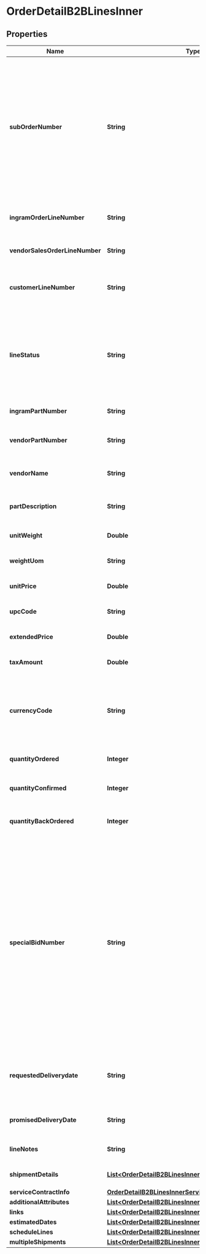 

# OrderDetailB2BLinesInner


## Properties

| Name | Type | Description | Notes |
|------------ | ------------- | ------------- | -------------|
|**subOrderNumber** | **String** | The sub order number. The two-digit prefix is the warehouse code of the warehouse nearest the reseller. The middle number is the order number. The two-digit suffix is the sub order number. |  [optional] |
|**ingramOrderLineNumber** | **String** | Unique Ingram Micro line number. Starts with 001. |  [optional] |
|**vendorSalesOrderLineNumber** | **String** | The vendor&#39;s sales order line number. |  [optional] |
|**customerLineNumber** | **String** | The reseller&#39;s line item number for reference in their system. |  [optional] |
|**lineStatus** | **String** | The status for the line item in the order. One of- Backordered, In Progress, Shipped, Delivered, Canceled, On Hold. |  [optional] |
|**ingramPartNumber** | **String** | Unique IngramMicro part number. |  [optional] |
|**vendorPartNumber** | **String** | The vendor&#39;s part number for the line item. |  [optional] |
|**vendorName** | **String** | The vendor&#39;s name for the part in their system. |  [optional] |
|**partDescription** | **String** | The vendor&#39;s description of the part in their system. |  [optional] |
|**unitWeight** | **Double** | The unit weight of the line item. |  [optional] |
|**weightUom** | **String** | The unit of measure for the line item. |  [optional] |
|**unitPrice** | **Double** | The unit price of the line item. |  [optional] |
|**upcCode** | **String** | The UPC code of a product. |  [optional] |
|**extendedPrice** | **Double** | Unit price X quantity for the line item. |  [optional] |
|**taxAmount** | **Double** | The tax amount for the line item. |  [optional] |
|**currencyCode** | **String** | The country-specific three character ISO 4217 currency code for the line item. |  [optional] |
|**quantityOrdered** | **Integer** | The quantity ordered of the line item. |  [optional] |
|**quantityConfirmed** | **Integer** | The quantity confirmed for the line item. |  [optional] |
|**quantityBackOrdered** | **Integer** | The quantity backordered for the line item. |  [optional] |
|**specialBidNumber** | **String** | The line-level bid number provided to the reseller by the vendor for special pricing and discounts. Used to track the bid number in the case of split orders or where different line items have different bid numbers. Line-level bid numbers take precedence over header-level bid numbers. |  [optional] |
|**requestedDeliverydate** | **String** | Reseller-requested delivery date. Delivery date is not guaranteed. |  [optional] |
|**promisedDeliveryDate** | **String** | The delivery date promised by IngramMicro. |  [optional] |
|**lineNotes** | **String** | Line-level notes for the order. |  [optional] |
|**shipmentDetails** | [**List&lt;OrderDetailB2BLinesInnerShipmentDetailsInner&gt;**](OrderDetailB2BLinesInnerShipmentDetailsInner.md) | Shipping details for the line item. |  [optional] |
|**serviceContractInfo** | [**OrderDetailB2BLinesInnerServiceContractInfo**](OrderDetailB2BLinesInnerServiceContractInfo.md) |  |  [optional] |
|**additionalAttributes** | [**List&lt;OrderDetailB2BLinesInnerAdditionalAttributesInner&gt;**](OrderDetailB2BLinesInnerAdditionalAttributesInner.md) |  |  [optional] |
|**links** | [**List&lt;OrderDetailB2BLinesInnerLinksInner&gt;**](OrderDetailB2BLinesInnerLinksInner.md) |  |  [optional] |
|**estimatedDates** | [**List&lt;OrderDetailB2BLinesInnerEstimatedDatesInner&gt;**](OrderDetailB2BLinesInnerEstimatedDatesInner.md) |  |  [optional] |
|**scheduleLines** | [**List&lt;OrderDetailB2BLinesInnerScheduleLinesInner&gt;**](OrderDetailB2BLinesInnerScheduleLinesInner.md) |  |  [optional] |
|**multipleShipments** | [**List&lt;OrderDetailB2BLinesInnerMultipleShipmentsInner&gt;**](OrderDetailB2BLinesInnerMultipleShipmentsInner.md) |  |  [optional] |



